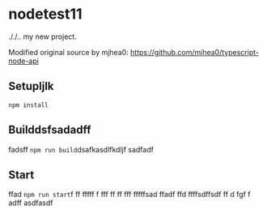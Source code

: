 # nodetest11
././..
my new project.

Modified original source by mjhea0: https://github.com/mjhea0/typescript-node-api

## Setupljlk

`npm install`

## Builddsfsadadff
fadsff
`npm run build`dsafkasdlfkdljf
sadfadf
## Start
ffad
`npm run start`f
ff
fffff
f
fff
ff
ff
fff
fffffsad
ffadf
ffd
ffffsdffsdf
ff
d
fgf
f
adff
asdfasdf
